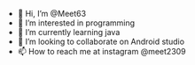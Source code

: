 - 👋 Hi, I’m @Meet63
- 👀 I’m interested in programming 
- 🌱 I’m currently learning java
- 💞️ I’m looking to collaborate on Android studio 
- 📫 How to reach me at instagram @meet2309

<!---
Meet63/Meet63 is a ✨ special ✨ repository because its `README.md` (this file) appears on your GitHub profile.
You can click the Preview link to take a look at your changes.
--->
